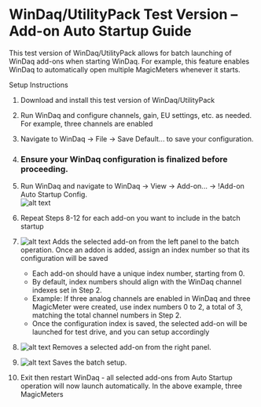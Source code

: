 # WinDaq/UtilityPack Test Version – Add-on Auto Startup Guide

This test version of WinDaq/UtilityPack allows for batch launching of WinDaq add-ons when starting WinDaq. For example, this feature enables WinDaq to automatically open multiple MagicMeters whenever it starts.

Setup Instructions 
1. Download and install this test version of WinDaq/UtilityPack
2. Run WinDaq and configure channels, gain, EU settings, etc. as needed. For example, three channels are enabled
3. Navigate to WinDaq → File → Save Default... to save your configuration. 
4. ### Ensure your WinDaq configuration is finalized before proceeding.
5. Run WinDaq and navigate to WinDaq → View → Add-on... → !Add-on Auto Startup Config.<br/>![alt text](https://www.dataq.com/resources/images/addonbatch1.png)
 
6. Repeat Steps 8-12 for each add-on you want to include in the batch startup
7. ![alt text](https://www.dataq.com/resources/images/add.BMP) Adds the selected add-on from the left panel to the batch operation. Once an addon is added, assign an index number so that its configuration will be saved
    - Each add-on should have a unique index number, starting from 0.
    - By default, index numbers should align with the WinDaq channel indexes set in Step 2.
    - Example: If three analog channels are enabled in WinDaq and three MagicMeter were created, use index numbers 0 to 2, a total of 3, matching the total channel numbers in Step 2.
    - Once the configuration index is saved, the selected add-on will be launched for test drive, and you can setup accordingly

8. ![alt text](https://www.dataq.com/resources/images/minus.BMP) Removes a selected add-on from the right panel.
9. ![alt text](https://www.dataq.com/resources/images/accept.bmp) Saves the batch setup.
10. Exit then restart WinDaq - all selected add-ons from Auto Startup operation will now launch automatically. In the above example, three MagicMeters

